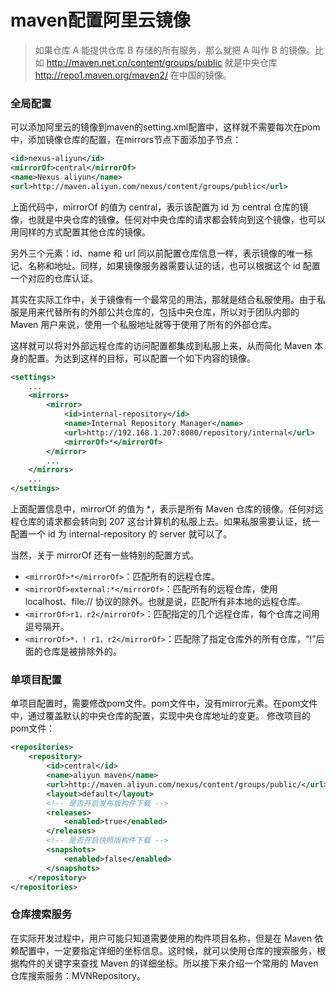 # maven配置阿里云镜像

> 如果仓库 A 能提供仓库 B 存储的所有服务，那么就把 A 叫作 B 的镜像。比如 http://maven.net.cn/content/groups/public 就是中央仓库 http://repo1.maven.org/maven2/ 在中国的镜像。

### 全局配置

可以添加阿里云的镜像到maven的setting.xml配置中，这样就不需要每次在pom中，添加镜像仓库的配置，在mirrors节点下面添加子节点：

```xml
<id>nexus-aliyun</id>
<mirrorOf>central</mirrorOf>
<name>Nexus aliyun</name>
<url>http://maven.aliyun.com/nexus/content/groups/public</url>
```

上面代码中，mirrorOf 的值为 central，表示该配置为 id 为 central 仓库的镜像，也就是中央仓库的镜像。任何对中央仓库的请求都会转向到这个镜像，也可以用同样的方式配置其他仓库的镜像。

另外三个元素：id、name 和 url 同以前配置仓库信息一样，表示镜像的唯一标记、名称和地址。同样，如果镜像服务器需要认证的话，也可以根据这个 id 配置一个对应的仓库认证。

其实在实际工作中，关于镜像有一个最常见的用法，那就是结合私服使用。由于私服是用来代替所有的外部公共仓库的，包括中央仓库，所以对于团队内部的 Maven 用户来说，使用一个私服地址就等于使用了所有的外部仓库。

这样就可以将对外部远程仓库的访问配置都集成到私服上来，从而简化 Maven 本身的配置。为达到这样的目标，可以配置一个如下内容的镜像。

```xml
<settings>
    ...
    <mirrors>
        <mirror>
            <id>internal-repository</id>
            <name>Internal Repository Manager</name>
            <url>http://192.168.1.207:8080/repository/internal</url>
            <mirrorOf>*</mirrorOf>
        </mirror>
        ...
    </mirrors>
    ...
</settings>
```

上面配置信息中，mirrorOf 的值为 *，表示是所有 Maven 仓库的镜像。任何对远程仓库的请求都会转向到 207 这台计算机的私服上去。如果私服需要认证，统一配置一个 id 为 internal-repository 的 server 就可以了。

当然，关于 mirrorOf 还有一些特别的配置方式。

- `<mirrorOf>*</mirrorOf>`：匹配所有的远程仓库。
- `<mirrorOf>external:*</mirrorOf>`：匹配所有的远程仓库，使用 localhost、file:// 协议的除外。也就是说，匹配所有非本地的远程仓库。
- `<mirrorOf>r1，r2</mirrorOf>`：匹配指定的几个远程仓库，每个仓库之间用逗号隔开。
- `<mirrorOf>*，! r1，r2</mirrorOf>`：匹配除了指定仓库外的所有仓库，“!”后面的仓库是被排除外的。

### 单项目配置

单项目配置时，需要修改pom文件。pom文件中，没有mirror元素。在pom文件中，通过覆盖默认的中央仓库的配置，实现中央仓库地址的变更。 修改项目的pom文件：

```xml
<repositories>
    <repository>
        <id>central</id>
        <name>aliyun maven</name>
        <url>http://maven.aliyun.com/nexus/content/groups/public/</url>
        <layout>default</layout>
        <!-- 是否开启发布版构件下载 -->
        <releases>
            <enabled>true</enabled>
        </releases>
        <!-- 是否开启快照版构件下载 -->
        <snapshots>
            <enabled>false</enabled>
        </snapshots>
    </repository>
</repositories>
```

### 仓库搜索服务

在实际开发过程中，用户可能只知道需要使用的构件项目名称，但是在 Maven 依赖配置中，一定要指定详细的坐标信息。这时候，就可以使用仓库的搜索服务，根据构件的关键字来查找 Maven 的详细坐标。所以接下来介绍一个常用的 Maven 仓库搜索服务：MVNRepository。